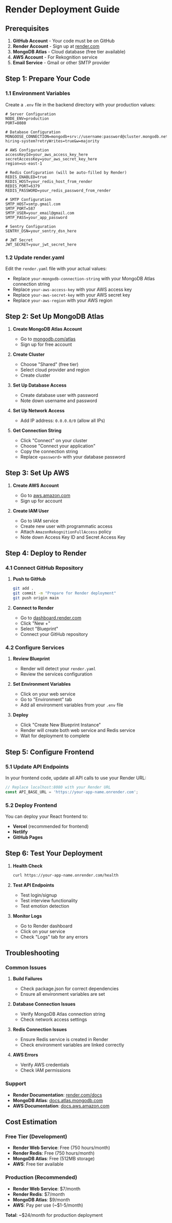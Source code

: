 # Render Deployment Guide

## Prerequisites

1. **GitHub Account** - Your code must be on GitHub
2. **Render Account** - Sign up at [render.com](https://render.com)
3. **MongoDB Atlas** - Cloud database (free tier available)
4. **AWS Account** - For Rekognition service
5. **Email Service** - Gmail or other SMTP provider

## Step 1: Prepare Your Code

### 1.1 Environment Variables
Create a `.env` file in the backend directory with your production values:

```env
# Server Configuration
NODE_ENV=production
PORT=8080

# Database Configuration
MONGOOSE_CONNECTION=mongodb+srv://username:password@cluster.mongodb.net/smart-hiring-system?retryWrites=true&w=majority

# AWS Configuration
accessKeyId=your_aws_access_key_here
secretAccessKey=your_aws_secret_key_here
region=us-east-1

# Redis Configuration (will be auto-filled by Render)
REDIS_ENABLED=true
REDIS_HOST=your_redis_host_from_render
REDIS_PORT=6379
REDIS_PASSWORD=your_redis_password_from_render

# SMTP Configuration
SMTP_HOST=smtp.gmail.com
SMTP_PORT=587
SMTP_USER=your_email@gmail.com
SMTP_PASS=your_app_password

# Sentry Configuration
SENTRY_DSN=your_sentry_dsn_here

# JWT Secret
JWT_SECRET=your_jwt_secret_here
```

### 1.2 Update render.yaml
Edit the `render.yaml` file with your actual values:
- Replace `your-mongodb-connection-string` with your MongoDB Atlas connection string
- Replace `your-aws-access-key` with your AWS access key
- Replace `your-aws-secret-key` with your AWS secret key
- Replace `your-aws-region` with your AWS region

## Step 2: Set Up MongoDB Atlas

1. **Create MongoDB Atlas Account**
   - Go to [mongodb.com/atlas](https://mongodb.com/atlas)
   - Sign up for free account

2. **Create Cluster**
   - Choose "Shared" (free tier)
   - Select cloud provider and region
   - Create cluster

3. **Set Up Database Access**
   - Create database user with password
   - Note down username and password

4. **Set Up Network Access**
   - Add IP address: `0.0.0.0/0` (allow all IPs)

5. **Get Connection String**
   - Click "Connect" on your cluster
   - Choose "Connect your application"
   - Copy the connection string
   - Replace `<password>` with your database password

## Step 3: Set Up AWS

1. **Create AWS Account**
   - Go to [aws.amazon.com](https://aws.amazon.com)
   - Sign up for account

2. **Create IAM User**
   - Go to IAM service
   - Create new user with programmatic access
   - Attach `AmazonRekognitionFullAccess` policy
   - Note down Access Key ID and Secret Access Key

## Step 4: Deploy to Render

### 4.1 Connect GitHub Repository
1. **Push to GitHub**
   ```bash
   git add .
   git commit -m "Prepare for Render deployment"
   git push origin main
   ```

2. **Connect to Render**
   - Go to [dashboard.render.com](https://dashboard.render.com)
   - Click "New +"
   - Select "Blueprint"
   - Connect your GitHub repository

### 4.2 Configure Services
1. **Review Blueprint**
   - Render will detect your `render.yaml`
   - Review the services configuration

2. **Set Environment Variables**
   - Click on your web service
   - Go to "Environment" tab
   - Add all environment variables from your `.env` file

3. **Deploy**
   - Click "Create New Blueprint Instance"
   - Render will create both web service and Redis service
   - Wait for deployment to complete

## Step 5: Configure Frontend

### 5.1 Update API Endpoints
In your frontend code, update all API calls to use your Render URL:
```javascript
// Replace localhost:8080 with your Render URL
const API_BASE_URL = 'https://your-app-name.onrender.com';
```

### 5.2 Deploy Frontend
You can deploy your React frontend to:
- **Vercel** (recommended for frontend)
- **Netlify**
- **GitHub Pages**

## Step 6: Test Your Deployment

1. **Health Check**
   ```bash
   curl https://your-app-name.onrender.com/health
   ```

2. **Test API Endpoints**
   - Test login/signup
   - Test interview functionality
   - Test emotion detection

3. **Monitor Logs**
   - Go to Render dashboard
   - Click on your service
   - Check "Logs" tab for any errors

## Troubleshooting

### Common Issues

1. **Build Failures**
   - Check package.json for correct dependencies
   - Ensure all environment variables are set

2. **Database Connection Issues**
   - Verify MongoDB Atlas connection string
   - Check network access settings

3. **Redis Connection Issues**
   - Ensure Redis service is created in Render
   - Check environment variables are linked correctly

4. **AWS Errors**
   - Verify AWS credentials
   - Check IAM permissions

### Support
- **Render Documentation**: [render.com/docs](https://render.com/docs)
- **MongoDB Atlas**: [docs.atlas.mongodb.com](https://docs.atlas.mongodb.com)
- **AWS Documentation**: [docs.aws.amazon.com](https://docs.aws.amazon.com)

## Cost Estimation

### Free Tier (Development)
- **Render Web Service**: Free (750 hours/month)
- **Render Redis**: Free (750 hours/month)
- **MongoDB Atlas**: Free (512MB storage)
- **AWS**: Free tier available

### Production (Recommended)
- **Render Web Service**: $7/month
- **Render Redis**: $7/month
- **MongoDB Atlas**: $9/month
- **AWS**: Pay per use (~$1-5/month)

**Total**: ~$24/month for production deployment 